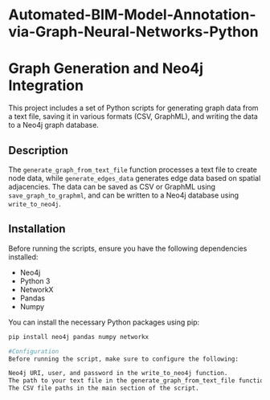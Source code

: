 # Automated-BIM-Model-Annotation-via-Graph-Neural-Networks-Python

# Graph Generation and Neo4j Integration

This project includes a set of Python scripts for generating graph data from a text file, saving it in various formats (CSV, GraphML), and writing the data to a Neo4j graph database.

## Description

The `generate_graph_from_text_file` function processes a text file to create node data, while `generate_edges_data` generates edge data based on spatial adjacencies. The data can be saved as CSV or GraphML using `save_graph_to_graphml`, and can be written to a Neo4j database using `write_to_neo4j`.

## Installation

Before running the scripts, ensure you have the following dependencies installed:

- Neo4j
- Python 3
- NetworkX
- Pandas
- Numpy

You can install the necessary Python packages using pip:

```bash
pip install neo4j pandas numpy networkx

#Configuration
Before running the script, make sure to configure the following:

Neo4j URI, user, and password in the write_to_neo4j function.
The path to your text file in the generate_graph_from_text_file function call.
The CSV file paths in the main section of the script.
